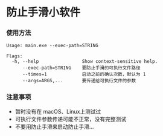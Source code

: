 # 防止手滑小软件

### 使用方法

```text
Usage: main.exe --exec-path=STRING

Flags:
  -h, --help                Show context-sensitive help.
      --exec-path=STRING    要防止手滑的可执行文件路径
      --times=1             启动之前的确认次数，默认为 1
      --args=ARGS,...       要传递给可执行文件的参数
```


### 注意事项

- 暂时没有在 macOS、Linux上测试过
- 可执行文件参数传递可能不正常，没有完整测试
- 不要用防止手滑来启动防止手滑...

